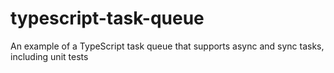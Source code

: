 # typescript-task-queue
An example of a TypeScript task queue that supports async and sync tasks, including unit tests
